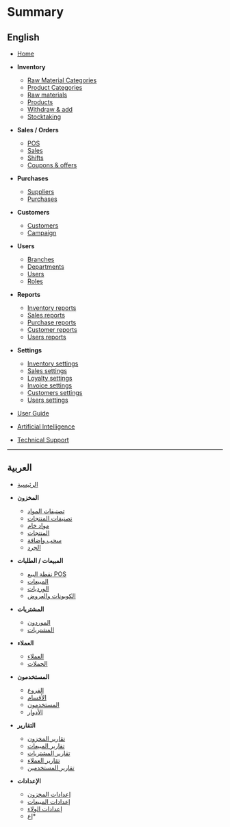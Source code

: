 # Summary

## English
* [Home](docs/en/home.md)

* **Inventory**
  * [Raw Material Categories](docs/en/inventory/categories-items.md)
  * [Product Categories](docs/en/inventory/categories-products.md)
  * [Raw materials](docs/en/inventory/raw-materials.md)
  * [Products](docs/en/inventory/products.md)
  * [Withdraw & add](docs/en/inventory/transactions.md)
  * [Stocktaking](docs/en/inventory/stocktaking.md)

* **Sales / Orders**
  * [POS](docs/en/sales/pos.md)
  * [Sales](docs/en/sales/sales.md)
  * [Shifts](docs/en/sales/shifts.md)
  * [Coupons & offers](docs/en/sales/coupons-offers.md)

* **Purchases**
  * [Suppliers](docs/en/purchases/suppliers.md)
  * [Purchases](docs/en/purchases/purchases.md)

* **Customers**
  * [Customers](docs/en/customers/customers.md)
  * [Campaign](docs/en/customers/campaign.md)

* **Users**
  * [Branches](docs/en/users/branches.md)
  * [Departments](docs/en/users/departments.md)
  * [Users](docs/en/users/users.md)
  * [Roles](docs/en/users/roles.md)

* **Reports**
  * [Inventory reports](docs/en/reports/inventory.md)
  * [Sales reports](docs/en/reports/sales.md)
  * [Purchase reports](docs/en/reports/purchase.md)
  * [Customer reports](docs/en/reports/customer.md)
  * [Users reports](docs/en/reports/users.md)

* **Settings**
  * [Inventory settings](docs/en/settings/inventory.md)
  * [Sales settings](docs/en/settings/sales.md)
  * [Loyalty settings](docs/en/settings/loyalty.md)
  * [Invoice settings](docs/en/settings/invoice.md)
  * [Customers settings](docs/en/settings/customers.md)
  * [Users settings](docs/en/settings/users.md)

* [User Guide](docs/en/user-guide.md)
* [Artificial Intelligence](docs/en/ai.md)
* [Technical Support](docs/en/support.md)

---

## العربية
* [الرئيسية](docs/ar/home.md)

* **المخزون**
  * [تصنيفات المواد](docs/ar/inventory/categories-items.md)
  * [تصنيفات المنتجات](docs/ar/inventory/categories-products.md)
  * [مواد خام](docs/ar/inventory/raw-materials.md)
  * [المنتجات](docs/ar/inventory/products.md)
  * [سحب وإضافة](docs/ar/inventory/transactions.md)
  * [الجرد](docs/ar/inventory/stocktaking.md)

* **المبيعات / الطلبات**
  * [نقطة البيع POS](docs/ar/sales/pos.md)
  * [المبيعات](docs/ar/sales/sales.md)
  * [الورديات](docs/ar/sales/shifts.md)
  * [الكوبونات والعروض](docs/ar/sales/coupons-offers.md)

* **المشتريات**
  * [الموردون](docs/ar/purchases/suppliers.md)
  * [المشتريات](docs/ar/purchases/purchases.md)

* **العملاء**
  * [العملاء](docs/ar/customers/customers.md)
  * [الحملات](docs/ar/customers/campaign.md)

* **المستخدمون**
  * [الفروع](docs/ar/users/branches.md)
  * [الأقسام](docs/ar/users/departments.md)
  * [المستخدمون](docs/ar/users/users.md)
  * [الأدوار](docs/ar/users/roles.md)

* **التقارير**
  * [تقارير المخزون](docs/ar/reports/inventory.md)
  * [تقارير المبيعات](docs/ar/reports/sales.md)
  * [تقارير المشتريات](docs/ar/reports/purchase.md)
  * [تقارير العملاء](docs/ar/reports/customer.md)
  * [تقارير المستخدمين](docs/ar/reports/users.md)

* **الإعدادات**
  * [إعدادات المخزون](docs/ar/settings/inventory.md)
  * [إعدادات المبيعات](docs/ar/settings/sales.md)
  * [إعدادات الولاء](docs/ar/settings/loyalty.md)
  * [إع]()*
